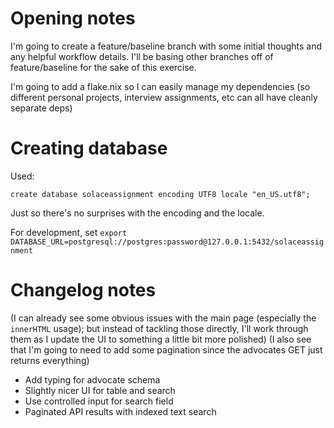 # Opening notes

I'm going to create a feature/baseline branch with some initial thoughts and any helpful workflow details. I'll be basing other branches off of feature/baseline for the sake of this exercise.

I'm going to add a flake.nix so I can easily manage my dependencies (so different personal projects, interview assignments, etc can all have cleanly separate deps)


# Creating database

Used:
```
create database solaceassignment encoding UTF8 locale "en_US.utf8";
```

Just so there's no surprises with the encoding and the locale.

For development, set `export DATABASE_URL=postgresql://postgres:password@127.0.0.1:5432/solaceassignment`

# Changelog notes
(I can already see some obvious issues with the main page (especially the `innerHTML` usage); but instead of tackling those directly, I'll work through them as I update the UI to something a little bit more polished)
(I also see that I'm going to need to add some pagination since the advocates GET just returns everything)
- Add typing for advocate schema
- Slightly nicer UI for table and search
- Use controlled input for search field
- Paginated API results with indexed text search